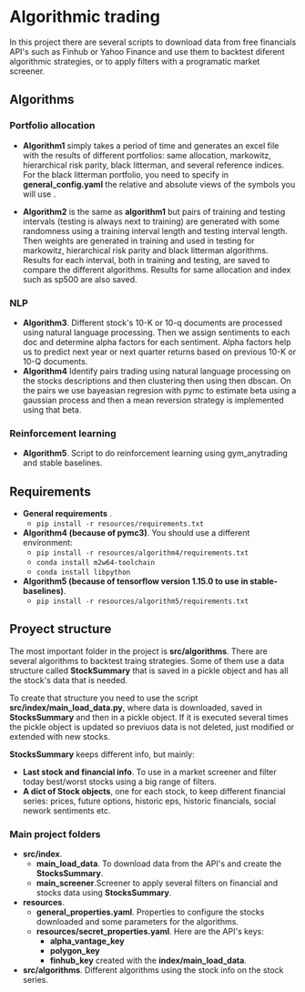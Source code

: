 # Algorithmic trading
In this project there are several scripts to download data from free financials API's such as Finhub or Yahoo Finance and use them to backtest diferent algorithmic strategies, or to apply filters with a programatic market screener.
## Algorithms
### Portfolio allocation
+ **Algorithm1** simply takes a period of time and generates an excel file with the results of different portfolios: same allocation, markowitz, hierarchical risk parity, black litterman, and several reference indices. For the black litterman portfolio, you need to specify in **general_config.yaml** the relative and absolute views of the symbols you will use .
* **Algorithm2** is the same as **algorithm1** but pairs of training and testing intervals (testing is always next to training) are generated with some randomness using a training  interval length and testing interval length. Then weights are generated in training and used in testing for  markowitz, hierarchical risk parity and black litterman algorithms.
Results for each interval, both in training and testing, are saved to compare the different algorithms. Results for same allocation and index such as sp500 are also saved.
### NLP
* **Algorithm3**. Different stock's 10-K or 10-q documents are processed using natural language processing. Then we assign sentiments to each doc and determine alpha factors for each sentiment. Alpha factors help us to predict next year or next quarter returns based on previous 10-K or 10-Q documents.
* **Algorithm4** Identify pairs trading using natural language processing on the stocks descriptions and then clustering then using then dbscan. On the pairs we use bayeasian regresion with pymc to estimate beta using a gaussian process and then a mean reversion strategy is implemented using that beta.
### Reinforcement learning
* **Algorithm5**. Script to do reinforcement learning using gym_anytrading and stable baselines.
## Requirements
* **General requirements** .
  * ```pip install -r resources/requirements.txt``` 
* **Algorithm4 (because of pymc3)**.  You should use a different environment:
  * ```pip install -r resources/algorithm4/requirements.txt``` 
  * ``` conda install m2w64-toolchain     ```
  * ``` conda install libpython ```
* **Algorithm5 (because of tensorflow version 1.15.0 to use in stable-baselines)**.
  * ```pip install -r resources/algorithm5/requirements.txt``` 
## Proyect structure
The most important folder in the project is **src/algorithms**. There are several algorithms to backtest traing strategies. Some of them use a data structure called **StockSummary** that is saved in a pickle object and has all the stock's data that is needed.

To create that structure you need to use the script **src/index/main_load_data.py**, where data is downloaded, saved in  **StocksSummary** and then in a pickle object. If it is executed several times the pickle object is updated so previuos data is not deleted, just modified or extended with new stocks.

**StocksSummary** keeps different info, but mainly: 
* **Last stock and financial info**. To use in a market screener and filter today best/worst stocks using a big range of filters.
* **A dict of Stock objects**, one for each stock, to keep different financial series: prices, future options, historic eps, historic financials, social nework sentiments etc.
### Main project folders
* **src/index**.  
  * **main_load_data**. To download data from the API's and create the **StocksSummary**.
  * **main_screener**.Screener to apply several filters on financial and stocks data using **StocksSummary**.
* **resources**.
  * **general_properties.yaml**. Properties to configure the stocks downloaded and some parameters for the algorithms.
  * **resources/secret_properties.yaml**. Here are the API's keys:
    * **alpha_vantage_key**
    * **polygon_key**
    * **finhub_key**
 created with the **index/main_load_data**.
* **src/algorithms**. Different algorithms using the stock info on the stock series.

  
